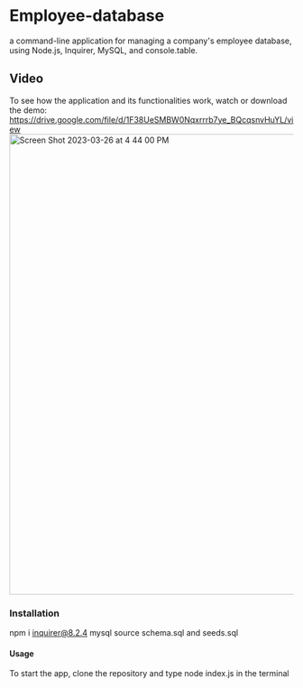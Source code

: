 # Employee-database
a command-line application for managing a company's employee database, using Node.js, Inquirer, MySQL, and console.table.

## Video

To see how the application and its functionalities work, watch or download the demo:
https://drive.google.com/file/d/1F38UeSMBW0Nqxrrrb7ye_BQcqsnvHuYL/view
<img width="816" alt="Screen Shot 2023-03-26 at 4 44 00 PM" src="https://user-images.githubusercontent.com/109751916/227809475-4c48990d-9ec6-413d-84f7-c901bb7ab48c.png">
### Installation
npm i inquirer@8.2.4
mysql source schema.sql and seeds.sql

#### Usage
To start the app, clone the repository and type node index.js in the terminal

